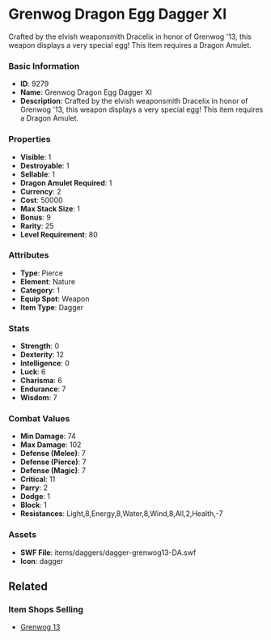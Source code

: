 # Grenwog Dragon Egg Dagger XI

Crafted by the elvish weaponsmith Dracelix in honor of Grenwog '13, this weapon displays a very special egg!  This item requires a Dragon Amulet.

### Basic Information

- **ID**: 9279
- **Name**: Grenwog Dragon Egg Dagger XI
- **Description**: Crafted by the elvish weaponsmith Dracelix in honor of Grenwog &#039;13, this weapon displays a very special egg!  This item requires a Dragon Amulet.

### Properties

- **Visible**: 1
- **Destroyable**: 1
- **Sellable**: 1
- **Dragon Amulet Required**: 1
- **Currency**: 2
- **Cost**: 50000
- **Max Stack Size**: 1
- **Bonus**: 9
- **Rarity**: 25
- **Level Requirement**: 80

### Attributes

- **Type**: Pierce
- **Element**: Nature
- **Category**: 1
- **Equip Spot**: Weapon
- **Item Type**: Dagger

### Stats

- **Strength**: 0
- **Dexterity**: 12
- **Intelligence**: 0
- **Luck**: 6
- **Charisma**: 6
- **Endurance**: 7
- **Wisdom**: 7

### Combat Values

- **Min Damage**: 74
- **Max Damage**: 102
- **Defense (Melee)**: 7
- **Defense (Pierce)**: 7
- **Defense (Magic)**: 7
- **Critical**: 11
- **Parry**: 2
- **Dodge**: 1
- **Block**: 1
- **Resistances**: Light,8,Energy,8,Water,8,Wind,8,All,2,Health,-7

### Assets

- **SWF File**: items/daggers/dagger-grenwog13-DA.swf
- **Icon**: dagger

## Related

### Item Shops Selling

- [Grenwog 13](../item-shops/320-grenwog-13.md)

